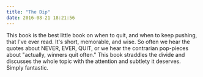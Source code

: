 ```yaml
---
title: "The Dip"
date: 2016-08-21 18:21:56
---
```


This book is the best little book on when to quit, and when to keep pushing, that I've ever read. It's short, memorable, and wise. So often we hear the quotes about NEVER, EVER, QUIT, or we hear the contrarian pop-pieces about "actually, winners quit often." This book straddles the divide and discusses the whole topic with the attention and subtlety it deserves. Simply fantastic.
